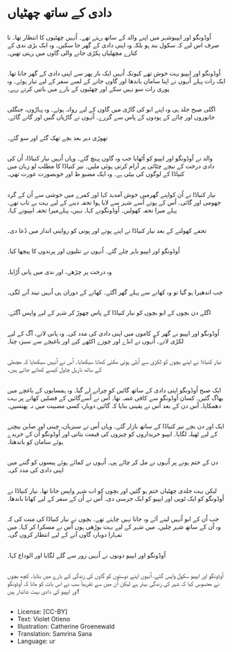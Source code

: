 # دادی کے ساتھ چھٹیاں

##
اُوڈونگو اور ایپیوشہر میں اپنے والد کے ساتھ رہتے تھے۔ اُنہیں چھٹیوں کا انتظار تھا۔ نا صرف اس لیے کہ سکول بند ہو بلکہ وہ اپنی دادی کے گھر جا سکیں۔ وہ ایک بڑی ندی کے کنارے مچھلیاں پکڑی جانے والی گاوں میں رہتی تھیں۔

##
اُوڈونگو اور ایپیو بہت خوش تھے کیونکہ اُنہیں ایک بار پھر سے اپنی دادی کے گھر جانا تھا۔ ایک رات پہلے اُنہوں نے اپنا سامان باندھا اور گاوں جانے کے لمبے سفر کے لیے تیار ہوئے۔ وہ پوری رات سو نہیں سکے اور چھٹیوں کے بارے میں باتیں کرتے رہے۔

##
اگلی صبح جلد ہی وہ اپنے ابو کی گاڑی میں گاوں کے لیے روانہ ہوئے۔ وہ پہاڑوں، جنگلی جانوروں اور چائے کے پودوں کے پاس سے گزرے۔ اُنہوں نے گاڑیاں گنیں اور گانے گائے۔

##
تھوڑی دیر بعد بچے تھک گئے اور سو گئے۔

##
والد نے اُوڈونگو اور ایپیو کو اُٹھایا جب وہ گاوں پہنچ گئے۔ وہاں اُنہیں نیار کنیاڈا، اُن کی دادی درخت کے نیچے چٹائی پر آرام کرتی ہوئی ملیں۔ نیر کنیاڈا کا مطلب لو زبان میں کنیاڈا کے لوگوں کی بیٹی ہے۔ وہ ایک مضبو ط اور خوبصورت عورت تھی۔

##
نیار کنیاڈا نے اُن کواپنے گھرمیں خوش آمدید کہا اور کمرے میں خوشی سے اُن کے گرد جھومی اور گائی۔ اُس کے پوتے اُسے شہر سے لایا ہوا تحفہ دینے کے لیے بہت بے تاب تھے۔ پہلے میرا تحفہ کھولیں۔ اُوڈونگونے کہا۔ نہیں، پہلےمیرا تحفہ ایپیونے کہا۔

##
تحفے کھولنے کے بعد نیار کنیاڈا نے اپنے پوتے اور پوتی کو روایتی انداز میں دُعا دی۔

##
اُوڈونگو اور ایپیو باہر چلے گئے۔ اُنہوں نے تتلیوں اور پرندوں کا پیچھا کیا۔

##
وہ درخت پر چڑھے، اور ندی میں پانی اُڑایا۔

##
جب اندھیرا ہو گیا تو وہ کھانے سے پہلے گھر آگئے۔ کھانے کے دوران ہی اُنہیں نیند آنے لگی۔

##
اگلے دن بچوں کے ابو بچوں کو نیار کنیاڈا کے پاس چھوڑ کر شہر کے لیے واپس آگئے۔

##
اُوڈونگو اور ایپیو نے گھر کے کاموں میں اپنی دادی کی مدد کی۔ وہ پانی لاتے، آگ کے لیے لکڑی لاتے۔ اُنہوں نے انڈے اور چوزے اکٹھے کیے اور باغیچے سے سبزہ چنا۔

##
نیار کنیاڈا نے اپنے بچوں کو لکڑی سے اُبلی ہوئی مکئی کھانا سیکھایا۔ اُس نے اُنہیں سیکھایا کہ مچھلی کے ساتھ ناریل چاول کیسے کھائے جاتے ہیں۔

##
ایک صبح اُوڈونگو اپنی دادی کے ساتھ گائیں کو چرانے لے گیا۔ وہ ہمسایوں کے باغچے میں بھاگ گئیں۔ کسان اُوڈونگو سے کافی غصہ تھا۔ اُس نے اُسےگائیں کے فصلیں کھانے پر بہت دھمکایا۔ اُس دن کے بعد اُس نے یقینی بنایا کہ گائیں دوبارہ کسی مصبیت میں نہ پھنسیں۔

##
ایک اور دن بچے نیر کنیاڈا کے ساتھ بازار گئے۔ وہاں اُس نے سبزیاں، چینی اور صابن بیچنے کے لیے ٹھیلہ لگایا۔ ایپیو خریداروں کو چیزوں کی قیمت بتاتی اور اُوڈونگو اُن کے خریدے ہوئے سامان کو باندھتا۔

##
دن کے ختم ہونے پر اُنہوں نے مل کر چائے پی۔ اُنہوں نے کمائے ہوئے پیسوں کو گننے میں اپنی دادی کی مدد کی۔

##
لیکن بہت جلدی چھٹیاں ختم ہو گئیں اور بچوں کو اب شہر واپس جانا تھا۔ نیار کنیاڈا نے اُوڈونگو کو ایک ٹوپی اور ایپیو کو ایک جرسی دی۔ اُس نے اُن کے سفر کے لیے کھانا باندھا۔

##
جب اُن کے ابو اُنہیں لینے آئے وہ جانا نہیں چاہتے تھے۔ بچوں نے نیار کنیاڈا کی منت کی کہ وہ اُن کے ساتھ شہر چلیں۔ میں شہر کے لیے بہت بوڑھی ہوں اُس نے مسکرا کر کہا۔ میں تمہارا دوبارہ گاوں آنے کے لیے انتظار کروں گی۔

##
اُوڈونگو اور ایپیو دونوں نے اُنہیں زور سے گلے لگایا اور الوداع کہا۔

##
اُوڈونگو اور ایپیو سکول واپس گئے، اُنہوں اپنے دوستوں کو گاوں کی زندگی کے بارے میں بتایا۔ کچھ بچوں نے محسوس کیا کہ شہر کی زندگی بہتر ہے لیکن اُن میں سے تقریباً سب نے اس بات کو مانا کہ اُوڈونگو اور ایپیو کی دادی بہت شاندار ہیں!

##
* License: [CC-BY]
* Text: Violet Otieno
* Illustration: Catherine Groenewald
* Translation: Samrina Sana
* Language: ur
